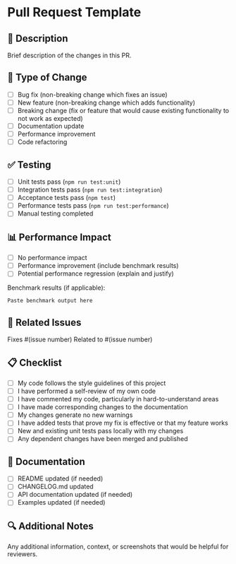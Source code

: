 # Pull Request Template

## 📝 Description
Brief description of the changes in this PR.

## 🎯 Type of Change
- [ ] Bug fix (non-breaking change which fixes an issue)
- [ ] New feature (non-breaking change which adds functionality)
- [ ] Breaking change (fix or feature that would cause existing functionality to not work as expected)
- [ ] Documentation update
- [ ] Performance improvement
- [ ] Code refactoring

## ✅ Testing
- [ ] Unit tests pass (`npm run test:unit`)
- [ ] Integration tests pass (`npm run test:integration`)
- [ ] Acceptance tests pass (`npm test`)
- [ ] Performance tests pass (`npm run test:performance`)
- [ ] Manual testing completed

## 📊 Performance Impact
- [ ] No performance impact
- [ ] Performance improvement (include benchmark results)
- [ ] Potential performance regression (explain and justify)

Benchmark results (if applicable):
```
Paste benchmark output here
```

## 🔗 Related Issues
Fixes #(issue number)
Related to #(issue number)

## 📋 Checklist
- [ ] My code follows the style guidelines of this project
- [ ] I have performed a self-review of my own code
- [ ] I have commented my code, particularly in hard-to-understand areas
- [ ] I have made corresponding changes to the documentation
- [ ] My changes generate no new warnings
- [ ] I have added tests that prove my fix is effective or that my feature works
- [ ] New and existing unit tests pass locally with my changes
- [ ] Any dependent changes have been merged and published

## 📖 Documentation
- [ ] README updated (if needed)
- [ ] CHANGELOG.md updated
- [ ] API documentation updated (if needed)
- [ ] Examples updated (if needed)

## 🔍 Additional Notes
Any additional information, context, or screenshots that would be helpful for reviewers.
